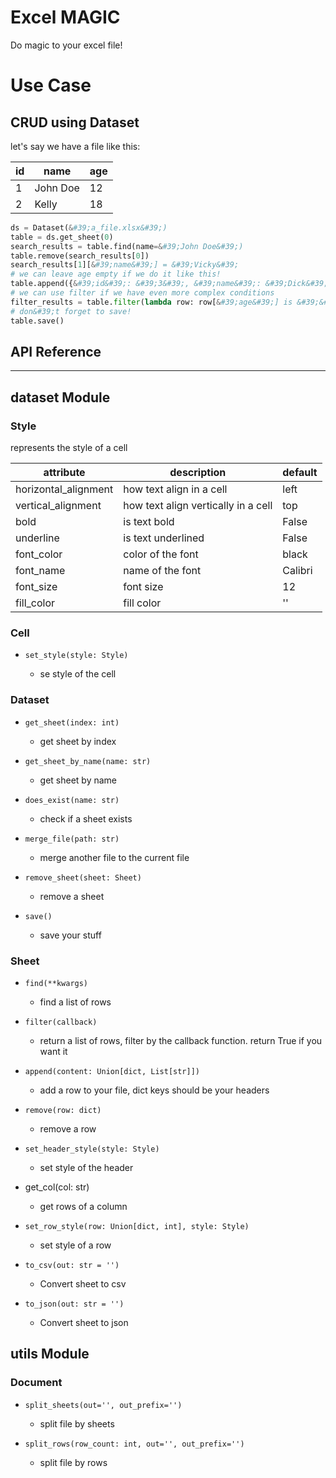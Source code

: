 # Excel MAGIC

Do magic to your excel file!

# Use Case

## CRUD using Dataset

let's say we have a file like this:

| id  | name     | age |
| --- | -------- | --- |
| 1   | John Doe | 12  |
| 2   | Kelly    | 18  |

```python
ds = Dataset(&#39;a_file.xlsx&#39;)
table = ds.get_sheet(0)
search_results = table.find(name=&#39;John Doe&#39;)
table.remove(search_results[0])
search_results[1][&#39;name&#39;] = &#39;Vicky&#39;
# we can leave age empty if we do it like this!
table.append({&#39;id&#39;: &#39;3&#39;, &#39;name&#39;: &#39;Dick&#39;})
# we can use filter if we have even more complex conditions
filter_results = table.filter(lambda row: row[&#39;age&#39;] is &#39;&#39;)
# don&#39;t forget to save!
table.save()
```

## API Reference

---

## dataset Module

### Style

represents the style of a cell

| attribute            | description                         | default |
| -------------------- | ----------------------------------- | ------- |
| horizontal_alignment | how text align in a cell            | left    |
| vertical_alignment   | how text align vertically in a cell | top     |
| bold                 | is text bold                        | False   |
| underline            | is text underlined                  | False   |
| font_color           | color of the font                   | black   |
| font_name            | name of the font                    | Calibri |
| font_size            | font size                           | 12      |
| fill_color           | fill color                          | ''      |

### Cell

- `set_style(style: Style)`
  
  - se style of the cell

### Dataset

- `get_sheet(index: int)`
  
  - get sheet by index

- `get_sheet_by_name(name: str)`
  
  - get sheet by name

- `does_exist(name: str)`
  
  - check if a sheet exists

- `merge_file(path: str)`
  
  - merge another file to the current file

- `remove_sheet(sheet: Sheet)`
  
  - remove a sheet

- `save()`
  
  - save your stuff

### Sheet

- `find(**kwargs)`
  
  - find a list of rows

- `filter(callback)`
  
  - return a list of rows, filter by the callback function. return True if you want it

- `append(content: Union[dict, List[str]])`
  
  - add a row to your file, dict keys should be your headers

- `remove(row: dict)`
  
  - remove a row

- `set_header_style(style: Style)`
  
  - set style of the header

- get_col(col: str)
  
  - get rows of a column

- `set_row_style(row: Union[dict, int], style: Style)`
  
  - set style of a row

- `to_csv(out: str = '')`
  
  - Convert sheet to csv

- `to_json(out: str = '')`
  
  - Convert sheet to json

## utils Module

### Document

- `split_sheets(out='', out_prefix='')`
  
  - split file by sheets

- `split_rows(row_count: int, out='', out_prefix='')`
  
  - split file by rows
